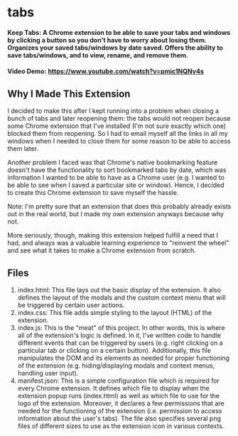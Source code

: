# tabs
#### Keep Tabs: A Chrome extension to be able to save your tabs and windows by clicking a button so you don't have to worry about losing them. Organizes your saved tabs/windows by date saved. Offers the ability to save tabs/windows, and to view, rename, and remove them.
#### Video Demo: <https://www.youtube.com/watch?v=pmic1NQNv4s>

## Why I Made This Extension
I decided to make this after I kept running into a problem when closing a bunch of tabs and later reopening them: the tabs would not reopen because some Chrome extension that I've installed (I'm not sure exactly which one) blocked them from reopening. So I had to email myself all the links in all my windows when I needed to close them for some reason to be able to access them later. 

Another problem I faced was that Chrome's native bookmarking feature doesn't have the functionality to sort bookmarked tabs by date, which was information I wanted to be able to have as a Chrome user (e.g. I wanted to be able to see when I saved a particular site or window). Hence, I decided to create this Chrome extension to save myself the hassle. 

Note: I'm pretty sure that an extension that does this probably already exists out in the real world, but I made my own extension anyways because why not. 

More seriously, though, making this extension helped fulfill a need that I had, and always was a valuable learning experience to "reinvent the wheel" and see what it takes to make a Chrome extension from scratch.

## Files
1. index.html: This file lays out the basic display of the extension. It also defines the layout of the modals and the custom context menu that will be triggered by certain user actions. 
2. index.css: This file adds simple styling to the layout (HTML) of the extension. 
3. index.js: This is the "meat" of this project. In other words, this is where all of the extension's logic is defined. In it, I've written code to handle different events that can be triggered by users (e.g. right clicking on a particular tab or clicking on a certain button). Additionally, this file manipulates the DOM and its elements as needed for proper functioning of the extension (e.g. hiding/displaying modals and context menus, handling user input).
4. manifest.json: This is a simple configuration file which is required for every Chrome extension. It defines which file to display when the extension popup runs (index.html) as well as which file to use for the logo of the extension. Moreover, it declares a few permissions that are needed for the functioning of the extension (i.e. permission to access information about the user's tabs). The file also specifies several png files of different sizes to use as the extension icon in various contexts.